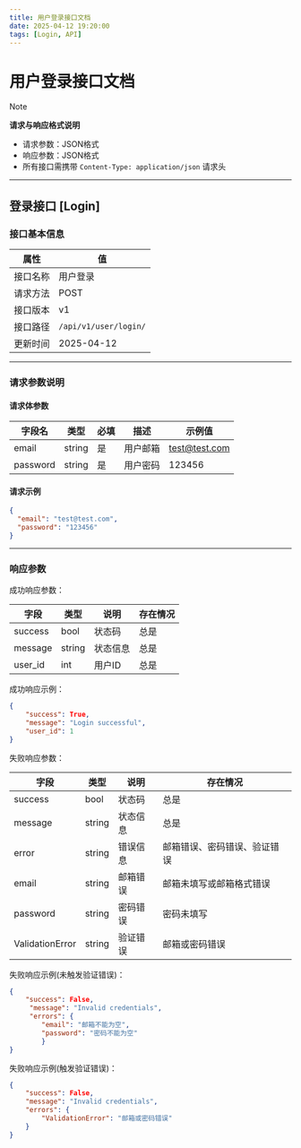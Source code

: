 ```yaml
---
title: 用户登录接口文档
date: 2025-04-12 19:20:00
tags: [Login, API]
---
```


# 用户登录接口文档

> [!NOTE]
> **请求与响应格式说明**
> - 请求参数：JSON格式
> - 响应参数：JSON格式
> - 所有接口需携带 `Content-Type: application/json` 请求头

---

## 登录接口 [Login]

### 接口基本信息

| 属性 | 值 |
|------|----|
| 接口名称 | 用户登录 |
| 请求方法 | POST |
| 接口版本 | v1 |
| 接口路径 | `/api/v1/user/login/` |
| 更新时间 | 2025-04-12 |

---

### 请求参数说明

#### 请求体参数

| 字段名 | 类型 | 必填 | 描述 | 示例值 |
|--------|------|------|------|-------|
| email | string | 是 | 用户邮箱 | test@test.com |
| password | string | 是 | 用户密码 | 123456 |

#### 请求示例

```json
{
  "email": "test@test.com",
  "password": "123456"
}
```

---

### 响应参数

成功响应参数：

| 字段 | 类型 | 说明 | 存在情况 |
| ---- | ---- | ---- | ---- |
| success | bool | 状态码 | 总是 |
| message | string | 状态信息 | 总是 |
| user_id | int | 用户ID | 总是 |

成功响应示例：

```json
{
    "success": True, 
    "message": "Login successful", 
    "user_id": 1
}
```

失败响应参数：

| 字段 | 类型 | 说明 | 存在情况 |
| ---- | ---- | ---- | ---- |
| success | bool | 状态码 | 总是 |
| message | string | 状态信息 | 总是 |
| error | string | 错误信息 | 邮箱错误、密码错误、验证错误 |
| email | string | 邮箱错误 | 邮箱未填写或邮箱格式错误 |
| password | string | 密码错误 | 密码未填写 |
| ValidationError | string | 验证错误 | 邮箱或密码错误 |


失败响应示例(未触发验证错误)：
```json
{
    "success": False,
     "message": "Invalid credentials", 
     "errors": {
        "email": "邮箱不能为空", 
        "password": "密码不能为空"
        }
}
```

失败响应示例(触发验证错误)：
```json
{
    "success": False,
    "message": "Invalid credentials",
    "errors": {
        "ValidationError": "邮箱或密码错误"
    }
}
```

